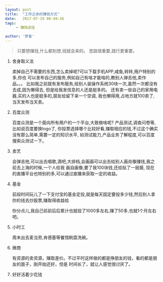```yaml
---
layout: post
title:  "工作之余的赚钱方式"
date:   2017-07-19 00:49:36
tags:
     - 赚钱途径

author: '梦者'
---
```


>  只要想赚钱,什么都别想,钱就会来的。
>  思路很重要,践行更重要。


1.   舍身取义法

      卖掉自己不需要的东西,怎么卖掉呢?可以下载手机APP,咸鱼,转转,用户特别的多,你也
      可以发布自己的服务,例如自己有啥才能啥的,教别人弹吉他,卖作品。。。
      比如我之前就有发布服务,给别人装操作系统30块一次,虽然一次都没有去成,因为懒得去,
      但是给我发信息的人还是挺多的。
      还有卖一些自己的家用电器,买的人也是挺多的,朋友给留下来一个空调,
      我也懒得用,占地方就100卖了,当天发布当天卖。

2.   百度众测

       百度众测是一个面向所有用户的一个平台,大致做啥呢? 产品测试,调查问卷等,比如说百度要换logo了,
         你投票选择哪个比较好看,赚取相应的钱,不过这个确实没有那么简单,需要一定的知识水平,
         如测试能力,产品业务了解程度,可以百度搜索众测试一下。

3. 卖艺

   会弹吉他,可以出去唱歌,酒吧,大排档,会画画可以出去给别人画肖像赚钱,我之前去上海的时候,一个人给我
   画自画像,要了我100块钱,还给贴了一层膜, 现在的直播平台也特别的多,可以通过直播来获取一定的收益。

4. 基金

      前段时间玩儿了一下支付宝的基金定投,就是每天固定要投多少钱,然后别人拿你的钱去炒股票,赚取得收益给

      你分点儿,我自己前前后后累计也就投了1000多左右,赚了50多,也就1个月左右吧。

5. 小时工

      周末出去麦当劳,肯德基等餐馆刷盘洗碗。

6. 微商

      有资源的卖资源，赚取差价。不过平时这样做的都是挣朋友的钱，看的都是朋友的面子，刚开始还好，但是
      时间长了，就让人感觉很讨厌了。

7.  好好活着少花钱





